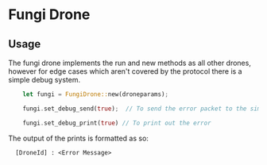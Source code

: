 # Fungi Drone

## Usage

The fungi drone implements the run and new methods as all other drones,
however for edge cases which aren't covered by the protocol there is a simple debug system.


``` rust
    let fungi = FungiDrone::new(droneparams);

    fungi.set_debug_send(true);  // To send the error packet to the simulation controller

    fungi.set_debug_print(true) // To print out the error

```


The output of the prints is formatted as so:

``` terminal
  [DroneId] : <Error Message>
```

